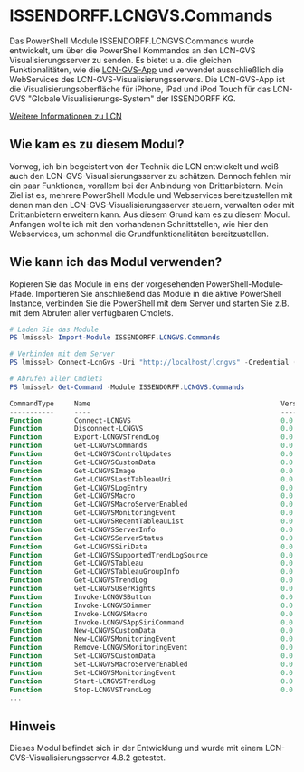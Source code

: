 # ISSENDORFF.LCNGVS.Commands

Das PowerShell Module ISSENDORFF.LCNGVS.Commands wurde entwickelt, um über die PowerShell Kommandos an den LCN-GVS Visualisierungsserver zu senden. Es bietet u.a. die gleichen Funktionalitäten, wie die [LCN-GVS-App](https://apps.apple.com/de/app/lcn-gvs/id646477852) und verwendet ausschließlich die WebServices des LCN-GVS-Visualisierungsservers. Die LCN-GVS-App ist die Visualisierungsoberfläche für iPhone, iPad und iPod Touch für das LCN-GVS "Globale Visualisierungs-System" der ISSENDORFF KG.

[Weitere Informationen zu LCN](https://www.lcn.eu/)

## Wie kam es zu diesem Modul?
Vorweg, ich bin begeistert von der Technik die LCN entwickelt und weiß auch den LCN-GVS-Visualisierungsserver zu schätzen. Dennoch fehlen mir ein paar Funktionen, vorallem bei der Anbindung von Drittanbietern. Mein Ziel ist es, mehrere PowerShell Module und Webservices bereitzustellen mit denen man den LCN-GVS-Visualisierungsserver steuern, verwalten oder mit Drittanbietern erweitern kann. Aus diesem Grund kam es zu diesem Modul. Anfangen wollte ich mit den vorhandenen Schnittstellen, wie hier den Webservices, um schonmal die Grundfunktionalitäten bereitzustellen.

## Wie kann ich das Modul verwenden?

Kopieren Sie das Module in eins der vorgesehenden PowerShell-Module-Pfade. Importieren Sie anschließend das Module in die aktive PowerShell Instance, verbinden Sie die PowerShell mit dem Server und starten Sie z.B. mit dem Abrufen aller verfügbaren Cmdlets.

```PowerShell
# Laden Sie das Module
PS lmissel> Import-Module ISSENDORFF.LCNGVS.Commands

# Verbinden mit dem Server
PS lmissel> Connect-LcnGvs -Uri "http://localhost/lcngvs" -Credential (Get-Credential)

# Abrufen aller Cmdlets
PS lmissel> Get-Command -Module ISSENDORFF.LCNGVS.Commands

CommandType     Name                                               Version    Source                                
-----------     ----                                               -------    ------                                
Function        Connect-LCNGVS                                     0.0        ISSENDORFF.LCNGVS.Commands
Function        Disconnect-LCNGVS                                  0.0        ISSENDORFF.LCNGVS.Commands
Function        Export-LCNGVSTrendLog                              0.0        ISSENDORFF.LCNGVS.Commands
Function        Get-LCNGVSCommands                                 0.0        ISSENDORFF.LCNGVS.Commands
Function        Get-LCNGVSControlUpdates                           0.0        ISSENDORFF.LCNGVS.Commands
Function        Get-LCNGVSCustomData                               0.0        ISSENDORFF.LCNGVS.Commands
Function        Get-LCNGVSImage                                    0.0        ISSENDORFF.LCNGVS.Commands
Function        Get-LCNGVSLastTableauUri                           0.0        ISSENDORFF.LCNGVS.Commands
Function        Get-LCNGVSLogEntry                                 0.0        ISSENDORFF.LCNGVS.Commands
Function        Get-LCNGVSMacro                                    0.0        ISSENDORFF.LCNGVS.Commands
Function        Get-LCNGVSMacroServerEnabled                       0.0        ISSENDORFF.LCNGVS.Commands
Function        Get-LCNGVSMonitoringEvent                          0.0        ISSENDORFF.LCNGVS.Commands
Function        Get-LCNGVSRecentTableauList                        0.0        ISSENDORFF.LCNGVS.Commands
Function        Get-LCNGVSServerInfo                               0.0        ISSENDORFF.LCNGVS.Commands
Function        Get-LCNGVSServerStatus                             0.0        ISSENDORFF.LCNGVS.Commands
Function        Get-LCNGVSSiriData                                 0.0        ISSENDORFF.LCNGVS.Commands
Function        Get-LCNGVSSupportedTrendLogSource                  0.0        ISSENDORFF.LCNGVS.Commands
Function        Get-LCNGVSTableau                                  0.0        ISSENDORFF.LCNGVS.Commands
Function        Get-LCNGVSTableauGroupInfo                         0.0        ISSENDORFF.LCNGVS.Commands
Function        Get-LCNGVSTrendLog                                 0.0        ISSENDORFF.LCNGVS.Commands
Function        Get-LCNGVSUserRights                               0.0        ISSENDORFF.LCNGVS.Commands
Function        Invoke-LCNGVSButton                                0.0        ISSENDORFF.LCNGVS.Commands
Function        Invoke-LCNGVSDimmer                                0.0        ISSENDORFF.LCNGVS.Commands
Function        Invoke-LCNGVSMacro                                 0.0        ISSENDORFF.LCNGVS.Commands
Function        Invoke-LCNGVSAppSiriCommand                        0.0        ISSENDORFF.LCNGVS.Commands
Function        New-LCNGVSCustomData                               0.0        ISSENDORFF.LCNGVS.Commands
Function        New-LCNGVSMonitoringEvent                          0.0        ISSENDORFF.LCNGVS.Commands
Function        Remove-LCNGVSMonitoringEvent                       0.0        ISSENDORFF.LCNGVS.Commands
Function        Set-LCNGVSCustomData                               0.0        ISSENDORFF.LCNGVS.Commands
Function        Set-LCNGVSMacroServerEnabled                       0.0        ISSENDORFF.LCNGVS.Commands
Function        Set-LCNGVSMonitoringEvent                          0.0        ISSENDORFF.LCNGVS.Commands
Function        Start-LCNGVSTrendLog                               0.0        ISSENDORFF.LCNGVS.Commands
Function        Stop-LCNGVSTrendLog                                0.0        ISSENDORFF.LCNGVS.Commands
...
```

## Hinweis
Dieses Modul befindet sich in der Entwicklung und wurde mit einem LCN-GVS-Visualisierungsserver 4.8.2 getestet.
